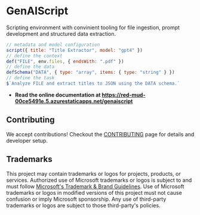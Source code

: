 # GenAIScript

Scripting environment with convinient tooling for file ingestion, prompt development and structured data extraction.

```js wrap
// metadata and model configuration
script({ title: "Title Extractor", model: "gpt4" })
// define the context
def("FILE", env.files, { endsWith: ".pdf" })
// define the data
defSchema("DATA", { type: "array", items: { type: "string" } })
// define the task
$`Analyze FILE and extract titles to JSON using the DATA schema.`
```

-   **Read the online documentation at https://red-mud-00ce5491e.5.azurestaticapps.net/genaiscript**

## Contributing

We accept contributions! Checkout the [CONTRIBUTING](./CONTRIBUTING.md) page for details and developer setup.

## Trademarks

This project may contain trademarks or logos for projects, products, or services. Authorized use of Microsoft
trademarks or logos is subject to and must follow
[Microsoft's Trademark & Brand Guidelines](https://www.microsoft.com/en-us/legal/intellectualproperty/trademarks/usage/general).
Use of Microsoft trademarks or logos in modified versions of this project must not cause confusion or imply Microsoft sponsorship.
Any use of third-party trademarks or logos are subject to those third-party's policies.

